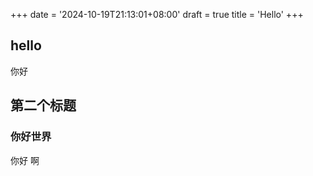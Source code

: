 +++
date = '2024-10-19T21:13:01+08:00'
draft = true
title = 'Hello'
+++

## hello
你好
## 第二个标题
### 你好世界
你好 啊 
